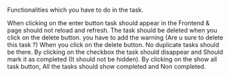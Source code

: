 Functionalities which you have to do in the task.

<!-- Completed  -->

When clicking on the enter button task should appear in the Frontend & page should not reload and refresh.
The task should be deleted when you click on the delete button.
you have to add the warning (Are u sure to delete this task ?) When you click on the delete button.
No duplicate tasks should be there.
By clicking on the checkbox the task should disappear and Should mark it as completed (It should not be hidden).
By clicking on the show all task button, All the tasks should show completed and Non completed.

<!-- InCompleted  -->
